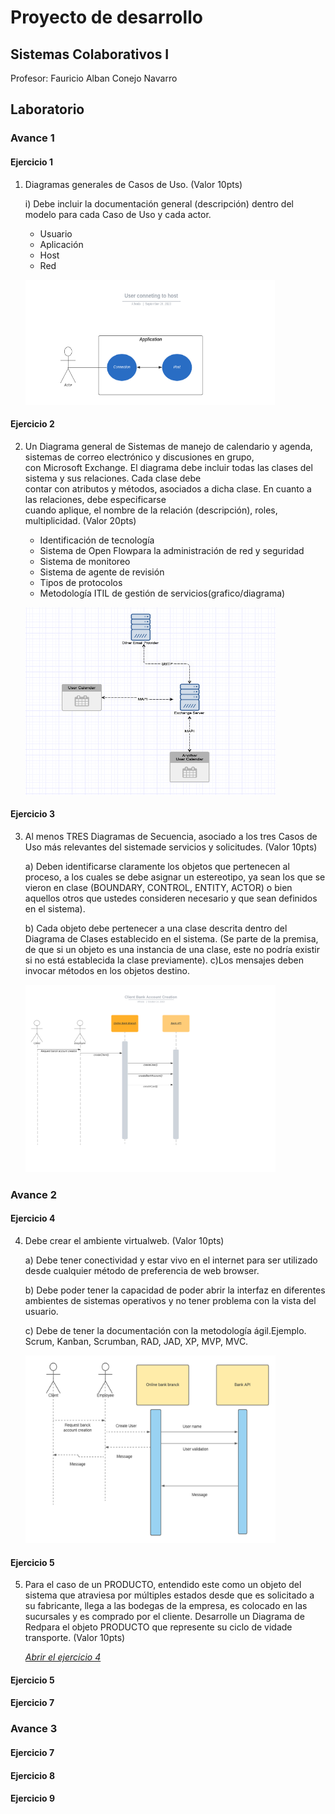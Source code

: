 # Proyecto de desarrollo

## Sistemas Colaborativos I

Profesor: Fauricio Alban Conejo Navarro

## Laboratorio

### Avance 1

#### Ejercicio 1

1) Diagramas generales de Casos de Uso. (Valor 10pts)
    
    i)  Debe  incluir  la  documentación  general (descripción)  dentro  del  modelo  para cada Caso de Uso y cada actor.
    - Usuario
    - Aplicación
    - Host
    - Red

    <img src="Week 4 Advance 1/Exercise 1/Use Case.png"
        alt="Ejercicio 1"
        style="height: 200px; width: 400px;" />

#### Ejercicio 2

2) Un Diagrama general de Sistemas de manejo de calendario y agenda, sistemas de  correo  electrónico  y  discusiones  en  grupo,  
    con  Microsoft  Exchange. El diagrama  debe  incluir  todas  las  clases  del  sistema  y  sus  relaciones.  Cada clase debe  
    contar  con  atributos  y  métodos,  asociados  a  dicha  clase.  En  cuanto  a  las relaciones,   debe   especificarse   
    cuando   aplique,   el   nombre   de   la   relación (descripción), roles, multiplicidad. (Valor 20pts)
    
    - Identificación de tecnología
    - Sistema de Open Flowpara la administración de red y seguridad
    - Sistema de monitoreo
    - Sistema de agente de revisión
    - Tipos de protocolos
    - Metodología ITIL de gestión de servicios(grafico/diagrama)

    <img src="Week 4 Advance 1/Exercise 2/Main Diagram Exchange.png"
        alt="Ejercicio 1"
        style="height: 300px; width: 400px;" />

#### Ejercicio 3

3) Al menos TRES Diagramas de Secuencia, asociado a los tres Casos de Uso más relevantes del sistemade servicios y solicitudes. (Valor 10pts)

    a)  Deben identificarse claramente los objetos que pertenecen al proceso, a los cuales se debe asignar un estereotipo, ya sean los que se vieron en clase (BOUNDARY,  CONTROL,  ENTITY,  ACTOR)  o  bien  aquellos  otros  que ustedes consideren necesario y que sean definidos en el sistema).

    b) Cada objeto debe pertenecer a una clase descrita dentro del Diagrama de Clases establecido en el sistema. (Se parte de la premisa, de que si un objeto es una instancia de una clase, este no podría existir si no está establecida la clase previamente). c)Los mensajes deben invocar métodos en los objetos destino.

    <img src="Week 4 Advance 1/Exercise 3/Client Bank Account Creation.png"
        alt="Ejercicio 1"
        style="height: 300px; width: 400px;" />

### Avance 2

#### Ejercicio 4

4) Debe crear el ambiente virtualweb. (Valor 10pts) 
    
    a) Debe  tener  conectividad  y  estar  vivo  en  el  internet  para  ser  utilizado  desde cualquier método de preferencia de web browser.
    
    b) Debe poder tener la capacidad de poder abrir la interfaz en diferentes ambientes de sistemas operativos y no tener problema con la vista del usuario.
    
    c) Debe de tener la documentación con la metodología ágil.Ejemplo. Scrum, Kanban, Scrumban, RAD, JAD, XP, MVP, MVC.

    <img src="Week 4 Advance 1\Exercise 4\ejercicio4.png"
        alt="Ejercicio 1"
        style="height: 300px; width: 400px;" />

#### Ejercicio 5

5) Para  el  caso  de  un  PRODUCTO,  entendido  este  como  un  objeto  del  sistema  que atraviesa  por  múltiples  estados desde  que  es        solicitado  a  su  fabricante,  llega  a  las bodegas de la empresa, es colocado en las sucursales y es comprado por el cliente. Desarrolle un Diagrama de Redpara el objeto PRODUCTO que represente su ciclo de vidade transporte. (Valor 10pts) 

    *[Abrir el ejercicio 4]()*

#### Ejercicio 5

#### Ejercicio 7


### Avance 3

#### Ejercicio 7

#### Ejercicio 8

#### Ejercicio 9
